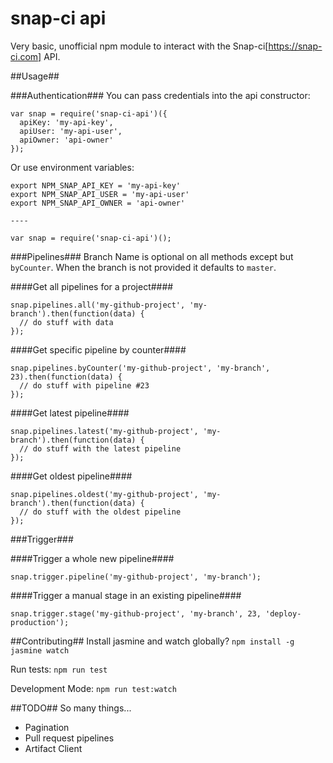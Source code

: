 snap-ci api
===========

Very basic, unofficial npm module to interact with the Snap-ci[https://snap-ci.com] API.

##Usage##

###Authentication###
You can pass credentials into the api constructor:
```
var snap = require('snap-ci-api')({
  apiKey: 'my-api-key',
  apiUser: 'my-api-user',
  apiOwner: 'api-owner'
});
```

Or use environment variables:
```
export NPM_SNAP_API_KEY = 'my-api-key'
export NPM_SNAP_API_USER = 'my-api-user'
export NPM_SNAP_API_OWNER = 'api-owner'

----

var snap = require('snap-ci-api')();
```

###Pipelines###
Branch Name is optional on all methods except but `byCounter`. When the branch is not provided it defaults to `master`.

####Get all pipelines for a project####

```
snap.pipelines.all('my-github-project', 'my-branch').then(function(data) {
  // do stuff with data
});
```

####Get specific pipeline by counter####

```
snap.pipelines.byCounter('my-github-project', 'my-branch', 23).then(function(data) {
  // do stuff with pipeline #23
});
```

####Get latest pipeline####

```
snap.pipelines.latest('my-github-project', 'my-branch').then(function(data) {
  // do stuff with the latest pipeline
});
```

####Get oldest pipeline####

```
snap.pipelines.oldest('my-github-project', 'my-branch').then(function(data) {
  // do stuff with the oldest pipeline
});
```

###Trigger###

####Trigger a whole new pipeline####

```
snap.trigger.pipeline('my-github-project', 'my-branch');
```

####Trigger a manual stage in an existing pipeline####

```
snap.trigger.stage('my-github-project', 'my-branch', 23, 'deploy-production');
```


##Contributing##
Install jasmine and watch globally? `npm install -g jasmine watch`

Run tests: `npm run test`

Development Mode: `npm run test:watch`

##TODO##
So many things...
* Pagination
* Pull request pipelines
* Artifact Client